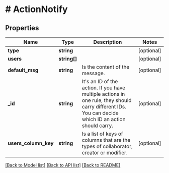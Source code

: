 # # ActionNotify

## Properties

Name | Type | Description | Notes
------------ | ------------- | ------------- | -------------
**type** | **string** |  | [optional]
**users** | **string[]** |  | [optional]
**default_msg** | **string** | Is the content of the message. | [optional]
**_id** | **string** | It&#39;s an ID of the action.  If you have multiple actions in one rule, they should carry different IDs.  You can decide which ID an action should carry. | [optional]
**users_column_key** | **string** | Is a list of keys of columns that are the types of collaborator, creator or modifier. | [optional]

[[Back to Model list]](../../README.md#models) [[Back to API list]](../../README.md#endpoints) [[Back to README]](../../README.md)
